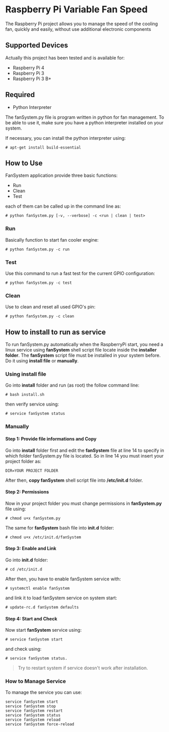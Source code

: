 # Raspberry Pi Variable Fan Speed
The Raspberry Pi project allows you to manage the speed of the cooling fan, quickly and easily, without use additional electronic components

## Supported Devices
Actually this project has been tested and is available for: 

- Raspberry Pi 4
- Raspberry Pi 3
- Raspberry Pi 3 B+

## Required

- Python Interpreter

The fanSystem.py file is program written in python for fan management. To be able to use it, make sure you have a python interpreter installed on your system.

If necessary, you can install the python interpreter using:   

    # apt-get install build-essential

## How to Use
FanSystem application provide three basic functions:
- Run
- Clean
- Test

each of them can be called up in the command line as:

    # python fanSystem.py [-v, --verbose] -c <run | clean | test>

### Run
Basically function to start fan cooler engine:

    # python fanSystem.py -c run

### Test
Use this command to run a fast test for the current GPIO configuration:

    # python fanSystem.py -c test

### Clean
Use to clean and reset all used GPIO's pin:

    # python fanSystem.py -c clean


## How to install to run as service
To run fanSystem.py automatically when the RaspberryPi start, you need a linux service using **fanSystem** shell script file locate inside the **installer folder**.
The **fanSystem** script file must be installed in your system before. Do it using **install file** or **manually**.

### Using install file
Go into **install** folder and run (as root) the follow command line:

    # bash install.sh

then verify service using:

    # service fanSystem status

### Manually

#### Step 1: Provide file informations and Copy
Go into **install** folder first and edit the **fanSystem** file at line 14 to specify in which folder fanSystem.py file is located. 
So in line 14 you must insert your project folder as:

    DIR=YOUR PROJECT FOLDER

After then, **copy fanSystem** shell script file into **/etc/init.d** folder.

#### Step 2: Permissions
Now in your project folder you must change permissions in **fanSystem.py** file using:
    
    # chmod u+x fanSystem.py

The same for **fanSystem** bash file into **init.d** folder:

    # chmod u+x /etc/init.d/fanSystem

#### Step 3: Enable and Link
Go into **init.d** folder:

    # cd /etc/init.d 

After then, you have to enable fanSystem service with:
          
    # systemctl enable fanSystem

and link it to load fanSystem service on system start:

    # update-rc.d fanSystem defaults
    
#### Step 4: Start and Check
Now start **fanSystem** service using:

    # service fanSystem start

and check using:

    # service fanSystem status.

> Try to restart system if service doesn't work after installation.

### How to Manage Service

To manage the service you can use: 

    service fanSystem start
    service fanSystem stop
    service fanSystem restart
    service fanSystem status
    service fanSystem reload
    service fanSystem force-reload
